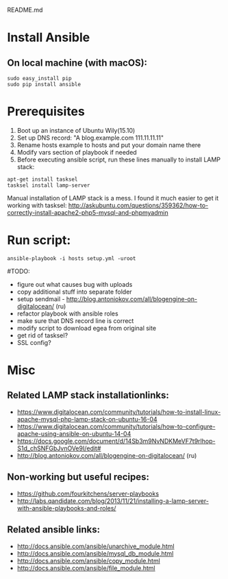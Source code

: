 README.md

# Install Ansible

## On local machine (with macOS):

```
sudo easy_install pip
sudo pip install ansible
```

# Prerequisites

1. Boot up an instance of Ubuntu Wily(15.10)
2. Set up DNS record: "A blog.example.com 111.11.11.11"
3. Rename hosts example to hosts and put your domain name there
4. Modify vars section of playbook if needed
5. Before executing ansible script, run these lines manually to install LAMP stack:

```
apt-get install tasksel 
tasksel install lamp-server
```

Manual installation of LAMP stack is a mess. I found it much easier to get it working with tasksel: http://askubuntu.com/questions/359362/how-to-correctly-install-apache2-php5-mysql-and-phpmyadmin


# Run script:

`ansible-playbook -i hosts setup.yml -uroot`


#TODO:
- figure out what causes bug with uploads
- copy additional stuff into separate folder
- setup sendmail - http://blog.antoniokov.com/all/blogengine-on-digitalocean/ (ru)
- refactor playbook with ansible roles
- make sure that DNS record line is correct
- modify script to download egea from original site
- get rid of tasksel?
- SSL config?

# Misc

## Related LAMP stack installationlinks:

- https://www.digitalocean.com/community/tutorials/how-to-install-linux-apache-mysql-php-lamp-stack-on-ubuntu-16-04
- https://www.digitalocean.com/community/tutorials/how-to-configure-apache-using-ansible-on-ubuntu-14-04
- https://docs.google.com/document/d/14Sb3m9NvNDKMeVF7t9rlhop-S1d_chSNFGbJvnOVe9I/edit#
- http://blog.antoniokov.com/all/blogengine-on-digitalocean/ (ru)

## Non-working but useful recipes:
- https://github.com/fourkitchens/server-playbooks
- http://labs.qandidate.com/blog/2013/11/21/installing-a-lamp-server-with-ansible-playbooks-and-roles/

## Related ansible links:

- http://docs.ansible.com/ansible/unarchive_module.html
- http://docs.ansible.com/ansible/mysql_db_module.html
- http://docs.ansible.com/ansible/copy_module.html
- http://docs.ansible.com/ansible/file_module.html
